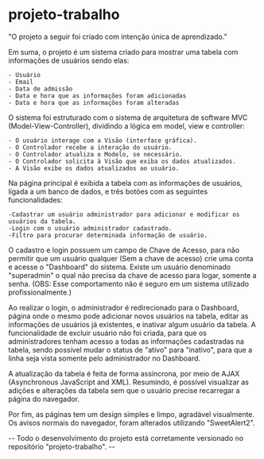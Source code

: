 # projeto-trabalho

"O projeto a seguir foi criado com intenção única de aprendizado."

Em suma, o projeto é um sistema criado para mostrar uma tabela com informações de usuários sendo elas:

    - Usuário
    - Email
    - Data de admissão
    - Data e hora que as informações foram adicionadas
    - Data e hora que as informações foram alteradas

O sistema foi estruturado com o sistema de arquitetura de software MVC (Model-View-Controller), dividindo a lógica em model, view e controller:

    - O usuário interage com a Visão (interface gráfica).
    - O Controlador recebe a interação do usuário.
    - O Controlador atualiza o Modelo, se necessário.
    - O Controlador solicita à Visão que exiba os dados atualizados.
    - A Visão exibe os dados atualizados ao usuário. 

Na página principal é exibida a tabela com as informações de usuários, ligada a um banco de dados, e três botões com as seguintes funcionalidades:

    -Cadastrar um usuário administrador para adicionar e modificar os usuários da tabela.
    -Login com o usuário administrador cadastrado.
    -Filtro para procurar determinada informação de usuário.

O cadastro e login possuem um campo de Chave de Acesso, para não permitir que um usuário qualquer (Sem a chave de acesso) crie uma conta e acesse o "Dashboard" do sistema.
Existe um usuário denominado "superadmin" o qual não precisa da chave de acesso para logar, somente a senha. (OBS: Esse comportamento não é seguro em um sistema utilizado profissionalmente.)

Ao realizar o login, o administrador é redirecionado para o Dashboard, página onde o mesmo pode adicionar novos usuários na tabela, editar as informações de usuários já existentes, e inativar algum usuário da tabela. A funcionalidade de excluir usuário não foi criada, para que os administradores tenham acesso a todas as informações cadastradas na tabela, sendo possível mudar o status de "ativo" para "inativo", para que a linha seja vista somente pelo administrador no Dashboard.

A atualização da tabela é feita de forma assíncrona, por meio de AJAX (Asynchronous JavaScript and XML). Resumindo, é possível visualizar as adições e alterações da tabela sem que o usuário precise recarregar a página do navegador.

Por fim, as páginas tem um design simples e limpo, agradável visualmente. Os avisos normais do navegador, foram alterados utilizando "SweetAlert2".



-- Todo o desenvolvimento do projeto está corretamente versionado no repositório "projeto-trabalho". --

    


